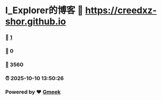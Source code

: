 # I_Explorer的博客 :link: https://creedxz-shor.github.io 
### :page_facing_up: [1](https://creedxz-shor.github.io/tag.html) 
### :speech_balloon: 0 
### :hibiscus: 3560 
### :alarm_clock: 2025-10-10 13:50:26 
### Powered by :heart: [Gmeek](https://github.com/Meekdai/Gmeek)
